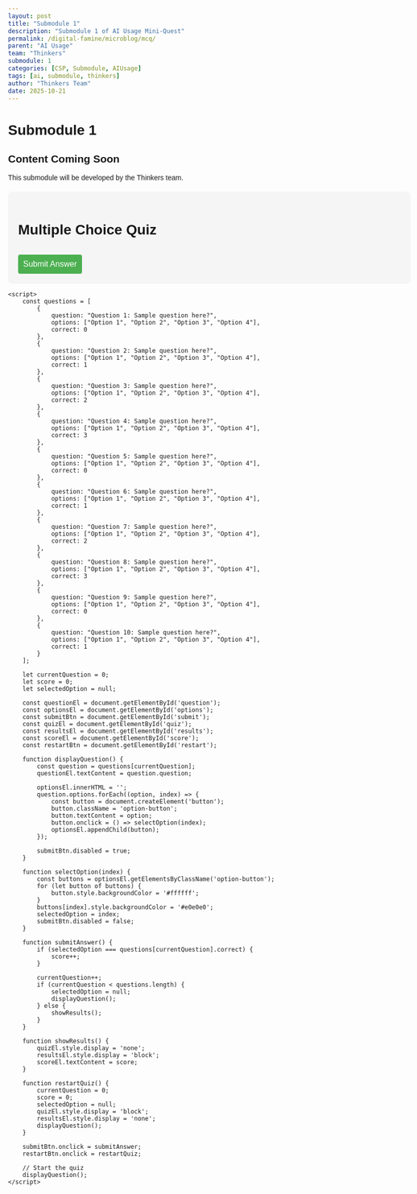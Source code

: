 ```yaml
---
layout: post
title: "Submodule 1"
description: "Submodule 1 of AI Usage Mini-Quest"
permalink: /digital-famine/microblog/mcq/
parent: "AI Usage"
team: "Thinkers"
submodule: 1
categories: [CSP, Submodule, AIUsage]
tags: [ai, submodule, thinkers]
author: "Thinkers Team"
date: 2025-10-21
---
```


# Submodule 1

## Content Coming Soon
This submodule will be developed by the Thinkers team.

<html lang="en">
<head>
    <meta charset="UTF-8">
    <meta name="viewport" content="width=device-width, initial-scale=1.0">
    <title>Multiple Choice Quiz Game</title>
    <style>
        body {
            font-family: Arial, sans-serif;
            max-width: 800px;
            margin: 0 auto;
            padding: 20px;
        }
        .quiz-container {
            background-color: #f5f5f5;
            padding: 20px;
            border-radius: 8px;
            margin-top: 20px;
        }
        .options {
            display: grid;
            gap: 10px;
            margin: 15px 0;
        }
        button {
            padding: 10px;
            cursor: pointer;
            border: none;
            border-radius: 4px;
            background-color: #4CAF50;
            color: white;
            font-size: 16px;
        }
        button:hover {
            background-color: #45a049;
        }
        .option-button {
            background-color: #ffffff;
            color: #333;
            border: 1px solid #ddd;
        }
        .option-button:hover {
            background-color: #f0f0f0;
        }
        .result {
            margin-top: 20px;
            font-weight: bold;
            font-size: 18px;
        }
        .feedback {
            color: #666;
            margin-top: 10px;
        }
    </style>
</head>
<body>
    <div class="quiz-container">
        <h1>Multiple Choice Quiz</h1>
        <div id="quiz">
            <div id="question"></div>
            <div class="options" id="options"></div>
            <button id="submit">Submit Answer</button>
        </div>
        <div id="results" style="display: none;">
            <div class="result">Your Score: <span id="score">0</span>/10</div>
            <button id="restart">Restart Quiz</button>
        </div>
    </div>

    <script>
        const questions = [
            {
                question: "Question 1: Sample question here?",
                options: ["Option 1", "Option 2", "Option 3", "Option 4"],
                correct: 0
            },
            {
                question: "Question 2: Sample question here?",
                options: ["Option 1", "Option 2", "Option 3", "Option 4"],
                correct: 1
            },
            {
                question: "Question 3: Sample question here?",
                options: ["Option 1", "Option 2", "Option 3", "Option 4"],
                correct: 2
            },
            {
                question: "Question 4: Sample question here?",
                options: ["Option 1", "Option 2", "Option 3", "Option 4"],
                correct: 3
            },
            {
                question: "Question 5: Sample question here?",
                options: ["Option 1", "Option 2", "Option 3", "Option 4"],
                correct: 0
            },
            {
                question: "Question 6: Sample question here?",
                options: ["Option 1", "Option 2", "Option 3", "Option 4"],
                correct: 1
            },
            {
                question: "Question 7: Sample question here?",
                options: ["Option 1", "Option 2", "Option 3", "Option 4"],
                correct: 2
            },
            {
                question: "Question 8: Sample question here?",
                options: ["Option 1", "Option 2", "Option 3", "Option 4"],
                correct: 3
            },
            {
                question: "Question 9: Sample question here?",
                options: ["Option 1", "Option 2", "Option 3", "Option 4"],
                correct: 0
            },
            {
                question: "Question 10: Sample question here?",
                options: ["Option 1", "Option 2", "Option 3", "Option 4"],
                correct: 1
            }
        ];

        let currentQuestion = 0;
        let score = 0;
        let selectedOption = null;

        const questionEl = document.getElementById('question');
        const optionsEl = document.getElementById('options');
        const submitBtn = document.getElementById('submit');
        const quizEl = document.getElementById('quiz');
        const resultsEl = document.getElementById('results');
        const scoreEl = document.getElementById('score');
        const restartBtn = document.getElementById('restart');

        function displayQuestion() {
            const question = questions[currentQuestion];
            questionEl.textContent = question.question;
            
            optionsEl.innerHTML = '';
            question.options.forEach((option, index) => {
                const button = document.createElement('button');
                button.className = 'option-button';
                button.textContent = option;
                button.onclick = () => selectOption(index);
                optionsEl.appendChild(button);
            });
            
            submitBtn.disabled = true;
        }

        function selectOption(index) {
            const buttons = optionsEl.getElementsByClassName('option-button');
            for (let button of buttons) {
                button.style.backgroundColor = '#ffffff';
            }
            buttons[index].style.backgroundColor = '#e0e0e0';
            selectedOption = index;
            submitBtn.disabled = false;
        }

        function submitAnswer() {
            if (selectedOption === questions[currentQuestion].correct) {
                score++;
            }
            
            currentQuestion++;
            if (currentQuestion < questions.length) {
                selectedOption = null;
                displayQuestion();
            } else {
                showResults();
            }
        }

        function showResults() {
            quizEl.style.display = 'none';
            resultsEl.style.display = 'block';
            scoreEl.textContent = score;
        }

        function restartQuiz() {
            currentQuestion = 0;
            score = 0;
            selectedOption = null;
            quizEl.style.display = 'block';
            resultsEl.style.display = 'none';
            displayQuestion();
        }

        submitBtn.onclick = submitAnswer;
        restartBtn.onclick = restartQuiz;

        // Start the quiz
        displayQuestion();
    </script>
</body>
</html>